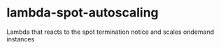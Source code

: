 # lambda-spot-autoscaling
Lambda that reacts to the spot termination notice and scales ondemand instances
